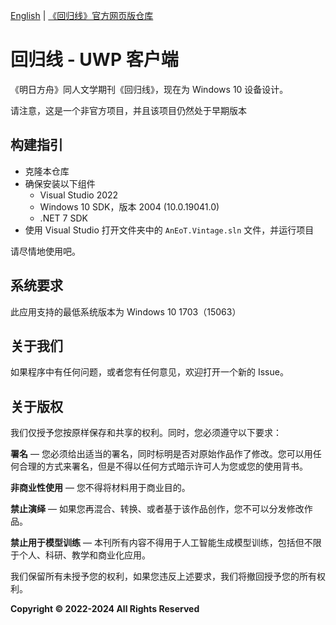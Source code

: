 ﻿[English](README.md) | [《回归线》官方网页版仓库](https://github.com/TCA-Arknights/aneot)

# 回归线 - UWP 客户端

《明日方舟》同人文学期刊《回归线》，现在为 Windows 10 设备设计。

请注意，这是一个非官方项目，并且该项目仍然处于早期版本

## 构建指引

- 克隆本仓库
- 确保安装以下组件
    - Visual Studio 2022
    - Windows 10 SDK，版本 2004 (10.0.19041.0)
    - .NET 7 SDK
- 使用 Visual Studio 打开文件夹中的 ```AnEoT.Vintage.sln``` 文件，并运行项目

请尽情地使用吧。

## 系统要求
此应用支持的最低系统版本为 Windows 10 1703（15063）

## 关于我们

如果程序中有任何问题，或者您有任何意见，欢迎打开一个新的 Issue。

<!-- 由于此项目目前不由TCA管理，我们暂时注释了下面的提示 -->

<!--
若您想加入我们，请向 [TCA_doc@163.com](mailto:TCA_doc@163.com) 发送电子邮件来联系我们。

*请注意，由于安全原因，我们目前不接受来自外部人员的提交*
-->

## 关于版权

我们仅授予您按原样保存和共享的权利。同时，您必须遵守以下要求：

**署名** —  您必须给出适当的署名，同时标明是否对原始作品作了修改。您可以用任何合理的方式来署名，但是不得以任何方式暗示许可人为您或您的使用背书。

**非商业性使用** — 您不得将材料用于商业目的。

**禁止演绎** — 如果您再混合、转换、或者基于该作品创作，您不可以分发修改作品。

**禁止用于模型训练** — 本刊所有内容不得用于人工智能生成模型训练，包括但不限于个人、科研、教学和商业化应用。

我们保留所有未授予您的权利，如果您违反上述要求，我们将撤回授予您的所有权利。

**Copyright © 2022-2024 All Rights Reserved**